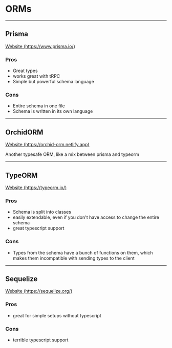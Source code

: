 # ORMs

---

## Prisma

[Website (https://www.prisma.io/)](https://www.prisma.io/)

### Pros

-   Great types
-   works great with tRPC
-   Simple but powerful schema language

### Cons

-   Entire schema in one file
-   Schema is written in its own language

---

## OrchidORM

[Website (https://orchid-orm.netlify.app)](https://orchid-orm.netlify.app)

Another typesafe ORM, like a mix between prisma and typeorm

---

## TypeORM

[Website (https://typeorm.io/)](https://typeorm.io/)

### Pros

-   Schema is split into classes
-   easily extendable, even if you don't have access to change the entire schema
-   great typescript support

### Cons

-   Types from the schema have a bunch of functions on them, which makes them incompatible with sending types to the client

---

## Sequelize

[Website (https://sequelize.org/)](https://sequelize.org/)

### Pros

-   great for simple setups without typescript

### Cons

-   terrible typescript support
